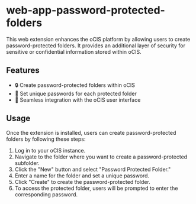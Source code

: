 # web-app-password-protected-folders

This web extension enhances the oCIS platform by allowing users to create password-protected folders. It provides an additional layer of security for sensitive or confidential information stored within oCIS.

## Features

- 🔒 Create password-protected folders within oCIS
- 🔑 Set unique passwords for each protected folder
- 🎨 Seamless integration with the oCIS user interface

## Usage

Once the extension is installed, users can create password-protected folders by following these steps:

1. Log in to your oCIS instance.
2. Navigate to the folder where you want to create a password-protected subfolder.
3. Click the "New" button and select "Password Protected Folder."
4. Enter a name for the folder and set a unique password.
5. Click "Create" to create the password-protected folder.
6. To access the protected folder, users will be prompted to enter the corresponding password.
